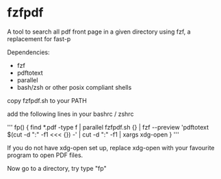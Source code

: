 # fzfpdf
A tool to search all pdf front page in a given directory using fzf, a replacement for fast-p

Dependencies:
- fzf
- pdftotext
- parallel
- bash/zsh or other posix compliant shells

copy fzfpdf.sh to your PATH

add the following lines in your bashrc / zshrc

'''
fp() {
	find *.pdf -type f | parallel fzfpdf.sh {} | fzf --preview 'pdftotext $(cut -d ":" -f1 <<< {}) -' | cut -d ":" -f1 | xargs xdg-open
}
'''

If you do not have xdg-open set up, replace xdg-open with your favourite program to open PDF files.

Now go to a directory, try type "fp"
